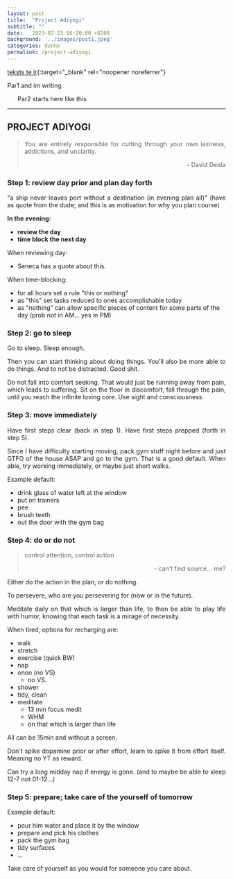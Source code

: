 ```yaml
---
layout: post
title:  "Project Adiyogi"
subtitle: ""
date:   2023-02-23 16:20:00 +0200
background: '../images/post1.jpeg'
categories: dunno
permalink: /project-adiyogi
---
```

<style>
p {
	text-align: justify
}
</style>


[teksts te ir][linkname]{:target="_blank" rel="noopener noreferrer"}

[linkname]: after-hours


Par1 and im writing

&nbsp;&nbsp;&nbsp;&nbsp;&nbsp;&nbsp;Par2 starts here like this

---

## PROJECT ADIYOGI

> You are entirely responsible for cutting through your own laziness, addictions, and unclarity.
> <div style="text-align: right"> – David Deida </div>

### Step 1: review day prior and plan day forth

"a ship never leaves port without a destination (in evening plan all)" (have as quote from the dude; and this is as motivation for why you plan course)

**In the evening:**

- **review the day**
- **time block the next day**

When reviewing day:

- Seneca has a quote about this.

When time-blocking:

- for all hours set a rule "this or nothing"
- as "this" set tasks reduced to ones accomplishable today
- as "nothing" can allow specific pieces of content for some parts of the day (prob not in AM... yes in PM)

### Step 2: go to sleep

Go to sleep. Sleep enough.

Then you can start thinking about doing things. You'll also be more able to do things. And to not be distracted. Good shit.

Do not fall into comfort seeking. That would just be running away from pain, which leads to suffering. Sit on the floor in discomfort, fall through the pain, until you reach the infinite loving core. Use sight and consciousness.

### Step 3: move immediately

Have first steps clear (back in step 1). Have first steps prepped (forth in step 5).

Since I have difficulty starting moving, pack gym stuff night before and just GTFO of the house ASAP and go to the gym. That is a good default. When able, try working immediately, or maybe just short walks.

Example default:

- drink glass of water left at the window
- put on trainers
- pee
- brush teeth
- out the door with the gym bag

### Step 4: do or do not

> control attention, control action
> <div style="text-align: right"> - can't find source... me? </div>

Either do the action in the plan, or do nothing.

To persevere, who are you persevering for (now or in the future).

Meditate daily on that which is larger than life, to then be able to play life with humor, knowing that each task is a mirage of necessity.

When tired, options for recharging are:

- walk
- stretch
- exercise (quick BW)
- nap
- onon (no VS)
    - no VS.
- shower
- tidy, clean
- meditate
    - 13 min focus medit
    - WHM
    - on that which is larger than life

All can be 15min and without a screen.

Don't spike dopamine prior or after effort, learn to spike it from effort itself. Meaning no YT as reward.

Can try a long midday nap if energy is gone. (and to maybe be able to sleep 12-7 not 01-12...)

### Step 5: prepare; take care of the yourself of tomorrow

Example default:

- pour him water and place it by the window
- prepare and pick his clothes
- pack the gym bag
- tidy surfaces
- ...

Take care of yourself as you would for someone you care about.